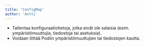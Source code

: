```yaml
---
title: 'ConfigMap'
author: 'Antti'
---
```


- Tallentaa konfiguraatiotietoja, jotka eivät ole salaisia (esim. ympäristömuuttujia, tiedostoja tai asetuksia).  
- Voidaan liittää Podiin ympäristömuuttujien tai tiedostojen kautta.
